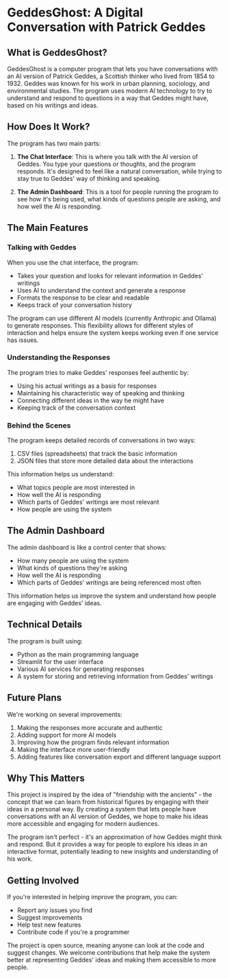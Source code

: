 # GeddesGhost: A Digital Conversation with Patrick Geddes

## What is GeddesGhost?

GeddesGhost is a computer program that lets you have conversations with an AI version of Patrick Geddes, a Scottish thinker who lived from 1854 to 1932. Geddes was known for his work in urban planning, sociology, and environmental studies. The program uses modern AI technology to try to understand and respond to questions in a way that Geddes might have, based on his writings and ideas.

## How Does It Work?

The program has two main parts:

1. **The Chat Interface**: This is where you talk with the AI version of Geddes. You type your questions or thoughts, and the program responds. It's designed to feel like a natural conversation, while trying to stay true to Geddes' way of thinking and speaking.

2. **The Admin Dashboard**: This is a tool for people running the program to see how it's being used, what kinds of questions people are asking, and how well the AI is responding.

## The Main Features

### Talking with Geddes

When you use the chat interface, the program:
- Takes your question and looks for relevant information in Geddes' writings
- Uses AI to understand the context and generate a response
- Formats the response to be clear and readable
- Keeps track of your conversation history

The program can use different AI models (currently Anthropic and Ollama) to generate responses. This flexibility allows for different styles of interaction and helps ensure the system keeps working even if one service has issues.

### Understanding the Responses

The program tries to make Geddes' responses feel authentic by:
- Using his actual writings as a basis for responses
- Maintaining his characteristic way of speaking and thinking
- Connecting different ideas in the way he might have
- Keeping track of the conversation context

### Behind the Scenes

The program keeps detailed records of conversations in two ways:
1. CSV files (spreadsheets) that track the basic information
2. JSON files that store more detailed data about the interactions

This information helps us understand:
- What topics people are most interested in
- How well the AI is responding
- Which parts of Geddes' writings are most relevant
- How people are using the system

## The Admin Dashboard

The admin dashboard is like a control center that shows:
- How many people are using the system
- What kinds of questions they're asking
- How well the AI is responding
- Which parts of Geddes' writings are being referenced most often

This information helps us improve the system and understand how people are engaging with Geddes' ideas.

## Technical Details

The program is built using:
- Python as the main programming language
- Streamlit for the user interface
- Various AI services for generating responses
- A system for storing and retrieving information from Geddes' writings

## Future Plans

We're working on several improvements:
1. Making the responses more accurate and authentic
2. Adding support for more AI models
3. Improving how the program finds relevant information
4. Making the interface more user-friendly
5. Adding features like conversation export and different language support

## Why This Matters

This project is inspired by the idea of "friendship with the ancients" - the concept that we can learn from historical figures by engaging with their ideas in a personal way. By creating a system that lets people have conversations with an AI version of Geddes, we hope to make his ideas more accessible and engaging for modern audiences.

The program isn't perfect - it's an approximation of how Geddes might think and respond. But it provides a way for people to explore his ideas in an interactive format, potentially leading to new insights and understanding of his work.

## Getting Involved

If you're interested in helping improve the program, you can:
- Report any issues you find
- Suggest improvements
- Help test new features
- Contribute code if you're a programmer

The project is open source, meaning anyone can look at the code and suggest changes. We welcome contributions that help make the system better at representing Geddes' ideas and making them accessible to more people. 